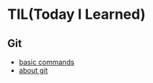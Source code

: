 # TIL(Today I Learned)

## Git
- [basic commands](https://github.com/yudavid0611/til/blob/master/Git/basic_commands.md)
- [about git](https://github.com/yudavid0611/til/blob/master/Git/about_git.md)